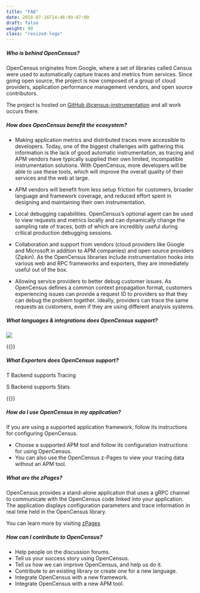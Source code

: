 ```yaml
---
title: "FAQ"
date: 2018-07-16T14:46:09-07:00
draft: false
weight: 90
class: "resized-logo"
---
```


#####  Who is behind OpenCensus?

OpenCensus originates from Google, where a set of libraries called Census were used to automatically
capture traces and metrics from services. Since going open source, the project is now composed of a
group of cloud providers, application performance management vendors, and open source contributors.

The project is hosted on [GitHub @census-instrumentation](https://github.com/census-instrumentation/) and all work occurs there.


#####  How does OpenCensus benefit the ecosystem?

* Making application metrics and distributed traces more accessible to developers.
Today, one of the biggest challenges with gathering this information is the lack of good
automatic instrumentation, as tracing and APM vendors have typically supplied their own limited,
incompatible instrumentation solutions. With OpenCensus, more developers will be able to use these
tools, which will improve the overall quality of their services and the web at large.

* APM vendors will benefit from less setup friction for customers, broader language and framework coverage, and reduced effort spent in designing and maintaining their own instrumentation.

* Local debugging capabilities. OpenCensus’s optional agent can be used to view requests and metrics locally and can dynamically change the sampling rate of traces, both of which are incredibly useful during critical production debugging sessions.

* Collaboration and support from vendors (cloud providers like Google and Microsoft in addition to APM companies) and open source providers (Zipkin). As the OpenCensus libraries include instrumentation hooks into various web and RPC frameworks and exporters, they are immediately useful out of the box.

* Allowing service providers to better debug customer issues. As OpenCensus defines a common context propagation format, customers experiencing issues can provide a request ID to providers so that they can debug the problem together. Ideally, providers can trace the same requests as customers, even if they are using different analysis systems.



##### What languages &amp; integrations does OpenCensus support?

![](/images/opencensus-supported-languages.png)

{{<languages>}}



##### What Exporters does OpenCensus support?
<abbr class="trace-exporter blue white-text">T</abbr> Backend supports Tracing

<abbr class="stats-exporter teal white-text">S</abbr> Backend supports Stats

{{<feature-matrix>}}



##### How do I use OpenCensus in my application?
If you are using a supported application framework, follow its instructions for configuring OpenCensus.

* Choose a supported APM tool and follow its configuration instructions for using OpenCensus.
* You can also use the OpenCensus z-Pages to view your tracing data without an APM tool.

##### What are the zPages?

OpenCensus provides a stand-alone application that uses a gRPC channel to communicate with the OpenCensus code linked into your application. The application displays configuration parameters and trace information in real time held in the OpenCensus library.

You can learn more by visiting [zPages](/core-concepts/z-pages/)



#####  How can I contribute to OpenCensus?

* Help people on the discussion forums.
* Tell us your success story using OpenCensus.
* Tell us how we can improve OpenCensus, and help us do it.
* Contribute to an existing library or create one for a new language.
* Integrate OpenCensus with a new framework.
* Integrate OpenCensus with a new APM tool.
